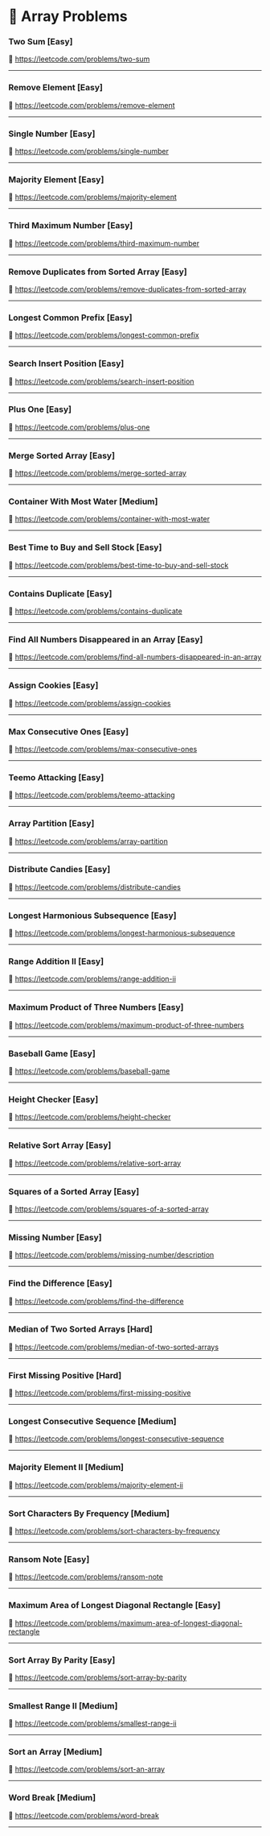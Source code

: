 # 🔗 Array Problems

### Two Sum [Easy]

🔗 https://leetcode.com/problems/two-sum

---

### Remove Element [Easy]

🔗 https://leetcode.com/problems/remove-element

---

### Single Number [Easy]

🔗 https://leetcode.com/problems/single-number

---

### Majority Element [Easy]

🔗 https://leetcode.com/problems/majority-element

---

### Third Maximum Number [Easy]

🔗 https://leetcode.com/problems/third-maximum-number

---

### Remove Duplicates from Sorted Array [Easy]

🔗 https://leetcode.com/problems/remove-duplicates-from-sorted-array

---

### Longest Common Prefix [Easy]

🔗 https://leetcode.com/problems/longest-common-prefix

---

### Search Insert Position [Easy]

🔗 https://leetcode.com/problems/search-insert-position

---

### Plus One [Easy]

🔗 https://leetcode.com/problems/plus-one

---

### Merge Sorted Array [Easy]

🔗 https://leetcode.com/problems/merge-sorted-array

---

### Container With Most Water [Medium]

🔗 https://leetcode.com/problems/container-with-most-water

---

### Best Time to Buy and Sell Stock [Easy]

🔗 https://leetcode.com/problems/best-time-to-buy-and-sell-stock

---

### Contains Duplicate [Easy]

🔗 https://leetcode.com/problems/contains-duplicate

---

### Find All Numbers Disappeared in an Array [Easy]

🔗 https://leetcode.com/problems/find-all-numbers-disappeared-in-an-array

---

### Assign Cookies [Easy]

🔗 https://leetcode.com/problems/assign-cookies

---

### Max Consecutive Ones [Easy]

🔗 https://leetcode.com/problems/max-consecutive-ones

---

### Teemo Attacking [Easy]

🔗 https://leetcode.com/problems/teemo-attacking

---

### Array Partition [Easy]

🔗 https://leetcode.com/problems/array-partition

---

### Distribute Candies [Easy]

🔗 https://leetcode.com/problems/distribute-candies

---

### Longest Harmonious Subsequence [Easy]

🔗 https://leetcode.com/problems/longest-harmonious-subsequence

---

### Range Addition II [Easy]

🔗 https://leetcode.com/problems/range-addition-ii

---

### Maximum Product of Three Numbers [Easy]

🔗 https://leetcode.com/problems/maximum-product-of-three-numbers

---

### Baseball Game [Easy]

🔗 https://leetcode.com/problems/baseball-game

---

### Height Checker [Easy]

🔗 https://leetcode.com/problems/height-checker

---

### Relative Sort Array [Easy]

🔗 https://leetcode.com/problems/relative-sort-array

---

### Squares of a Sorted Array [Easy]

🔗 https://leetcode.com/problems/squares-of-a-sorted-array

---

### Missing Number [Easy]

🔗 https://leetcode.com/problems/missing-number/description

---

### Find the Difference [Easy]

🔗 https://leetcode.com/problems/find-the-difference

---

### Median of Two Sorted Arrays [Hard]

🔗 https://leetcode.com/problems/median-of-two-sorted-arrays

---

### First Missing Positive [Hard]

🔗 https://leetcode.com/problems/first-missing-positive

---

### Longest Consecutive Sequence [Medium]

🔗 https://leetcode.com/problems/longest-consecutive-sequence

---

### Majority Element II [Medium]

🔗 https://leetcode.com/problems/majority-element-ii

---

### Sort Characters By Frequency [Medium]

🔗 https://leetcode.com/problems/sort-characters-by-frequency

---

### Ransom Note [Easy]

🔗 https://leetcode.com/problems/ransom-note

---

### Maximum Area of Longest Diagonal Rectangle [Easy]

🔗 https://leetcode.com/problems/maximum-area-of-longest-diagonal-rectangle

---

### Sort Array By Parity [Easy]

🔗 https://leetcode.com/problems/sort-array-by-parity

---

### Smallest Range II [Medium]

🔗 https://leetcode.com/problems/smallest-range-ii

---

### Sort an Array [Medium]

🔗 https://leetcode.com/problems/sort-an-array

---

### Word Break [Medium]

🔗 https://leetcode.com/problems/word-break

---
